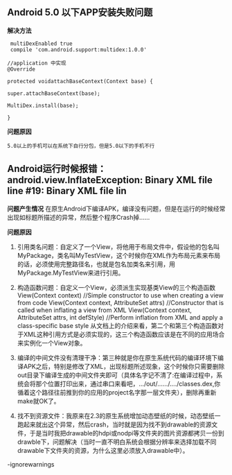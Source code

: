 ##  Android 5.0 以下APP安装失败问题 ##
**解决方法**

     multiDexEnabled true
     compile 'com.android.support:multidex:1.0.0'

	//application 中实现
	@Override

	protected voidattachBaseContext(Context base) {

	super.attachBaseContext(base);

	MultiDex.install(base);

	}
    
**问题原因**

    5.0以上的手机可以在系统下自行分包，但是5.0以下的手机不行

## Android运行时候报错：android.view.InflateException: Binary XML file line #19: Binary XML file lin  ##
**问题产生情况**
 在原生Android下编译APK，编译没有问题，但是在运行的时候经常出现如标题所描述的异常，然后整个程序Crash掉…… 
 

**问题原因**




1.  引用类名问题：自定义了一个View，将他用于布局文件中，假设他的包名叫MyPackage，类名叫MyTestView，这个时候你在XML作为布局元素来布局的话，必须使用完整路径名，也就是包名加类名来引用，用MyPackage.MyTestView来进行引用。 

1. 构造函数问题：自定义一个View，必须派生实现基类View的三个构造函数 
View(Context context) //Simple constructor to use when creating a view from code 
View(Context context, AttributeSet attrs) //Constructor that is called when inflating a view from XML 
View(Context context, AttributeSet attrs, int defStyle) //Perform inflation from XML and apply a class-specific base style 
从文档上的介绍来看，第二个和第三个构造函数对于XML这种引用方式是必须实现的，这三个构造函数应该是在不同的应用场合来实例化一个View对象。 

1. 编译的中间文件没有清理干净：第三种就是你在原生系统代码的编译环境下编译APK之后，特别是修改了XML，出现标题所述现象，这个时候你只需要删除out目录下编译生成的中间文件夹即可（具体名字记不清了:在编译过程中，系统会将那个位置打印出来，通过串口来看吧，…/out/……/…./classes.dex,你循着这个路径往前推到你的应用的project名字那一层文件夹），删除再重新make就OK了。 
 

1. 找不到资源文件：我原来在2.3的原生系统增加动态壁纸的时候，动态壁纸一跑起来就出这个异常，然后crash，当时就是因为找不到drawable的资源文件，于是当时我把drawable的hdpi或nodpi等文件夹的图片资源都拷贝一份到drawble下，问题解决（当时一直不明白系统会根据分辨率来选择加载不同drawable下文件夹的资源，为什么这里必须放入drawable中）。
    



-ignorewarnings